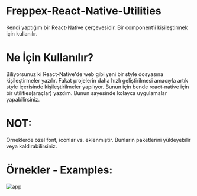 # Freppex-React-Native-Utilities
Kendi yaptığım bir React-Native çerçevesidir. Bir component'i kişileştirmek için kullanılır.

# Ne İçin Kullanılır?
Biliyorsunuz ki React-Native'de web gibi yeni bir style dosyasına kişileştirmeler yazılır. Fakat projelerin daha hızlı geliştirilmesi amacıyla artık style içerisinde kişileştirilmeler yapılıyor. Bunun için bende react-native için bir utilities(araçlar) yazdım. Bunun sayesinde kolayca uygulamalar yapabilirsiniz.

# NOT:
Örneklerde özel font, iconlar vs. eklenmiştir. Bunların paketlerini yükleyebilir veya kaldırabilirsiniz.

# Örnekler - Examples:
![app](https://raw.githubusercontent.com/emircan-sahin/React-Native-Utilities/master/Frame%201.png)
